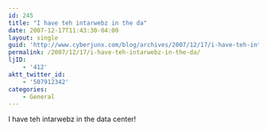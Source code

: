 ```yaml
---
id: 245
title: "I have teh intarwebz in the da"
date: 2007-12-17T11:43:30-04:00
layout: single
guid: 'http://www.cyberjunx.com/blog/archives/2007/12/17/i-have-teh-intarwebz-in-the-da/'
permalink: /2007/12/17/i-have-teh-intarwebz-in-the-da/
ljID:
    - '412'
aktt_twitter_id:
    - '507912342'
categories:
    - General
---
```


I have teh intarwebz in the data center!